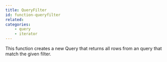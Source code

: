```yaml
---
title: QueryFilter
id: function-queryfilter
related:
categories:
    - query
    - iterator
---
```


This function creates a new Query that returns all rows from an query that match the given filter.